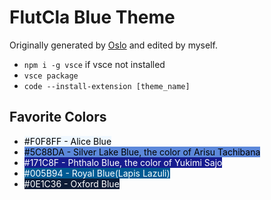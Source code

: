 # FlutCla Blue Theme

Originally generated by [Oslo](https://oslo-vsc.netlify.app) and edited by myself.

- `npm i -g vsce` if vsce not installed
- `vsce package`
- `code --install-extension [theme_name]`

## Favorite Colors
- <span style="color:black; background-color:#F0F8FF">#F0F8FF - Alice Blue</span>
- <span style="color:black; background-color:#5C88DA">#5C88DA - Silver Lake Blue, the color of Arisu Tachibana</span>
- <span style="color:white; background-color:#171C8F">#171C8F - Phthalo Blue, the color of Yukimi Sajo</span>
- <span style="color:white; background-color:#005B94">#005B94 - Royal Blue(Lapis Lazuli)</span>
- <span style="color:white; background-color:#0E1C36">#0E1C36 - Oxford Blue</span>
